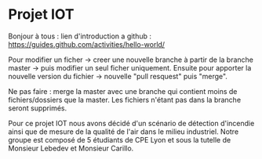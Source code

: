 # Projet IOT

Bonjour à tous : lien d'introduction a github : https://guides.github.com/activities/hello-world/

Pour modifier un ficher -> creer une nouvelle branche à partir de la branche master -> puis modifier un seul ficher uniquement.
Ensuite pour apporter la nouvelle version du fichier -> nouvelle "pull resquest" puis "merge".

Ne pas faire : merge la master avec une branche qui contient moins de fichiers/dossiers que la master. 
Les fichiers n'étant pas dans la branche seront supprimés.


Pour ce projet IOT nous avons décidé d'un scénario de détection d'incendie ainsi que de mesure de la qualité de l'air dans le milieu industriel.
Notre groupe est composé de 5 étudiants de CPE Lyon et sous la tutelle de Monsieur Lebedev et Monsieur Carillo.
